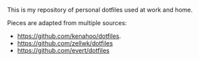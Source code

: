 This is my repository of personal dotfiles used at work and home. 

Pieces are adapted from multiple sources: 

- https://github.com/kenahoo/dotfiles. 
- https://github.com/zellwk/dotfiles
- https://github.com/evert/dotfiles